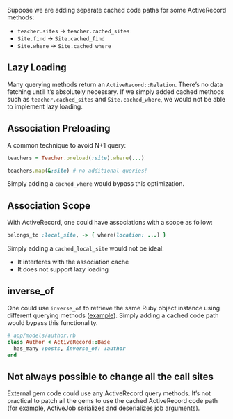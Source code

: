 Suppose we are adding separate cached code paths for some ActiveRecord methods:
- `teacher.sites` -> `teacher.cached_sites`
- `Site.find` -> `Site.cached_find`
- `Site.where` -> `Site.cached_where`

## Lazy Loading
Many querying methods return an `ActiveRecord::Relation`. There’s no data fetching until it’s absolutely necessary. If we simply added cached methods such as `teacher.cached_sites` and `Site.cached_where`, we would not be able to implement lazy loading.

## Association Preloading
A common technique to avoid N+1 query:
```ruby
teachers = Teacher.preload(:site).where(...)

teachers.map(&:site) # no additional queries!
```
Simply adding a `cached_where` would bypass this optimization. 

## Association Scope
With ActiveRecord, one could have associations with a scope as follow:
```ruby
belongs_to :local_site, -> { where(location: ...) }
```
Simply adding a `cached_local_site` would not be ideal:
- It interferes with the association cache
- It does not support lazy loading

## inverse_of
One could use `inverse_of` to retrieve the same Ruby object instance using different querying methods ([example](https://rossta.net/blog/use-inverse-of.html)). Simply adding a cached code path would bypass this functionality.

```ruby
# app/models/author.rb
class Author < ActiveRecord::Base
  has_many :posts, inverse_of: :author
end
```

## Not always possible to change all the call sites
External gem code could use any ActiveRecord query methods. It’s not practical to patch all the gems to use the cached ActiveRecord code path (for example, ActiveJob serializes and deserializes job arguments).
